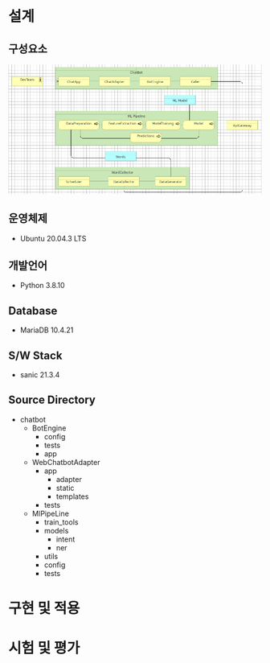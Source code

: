 # 설계 

## 구성요소 

![구성요소](./img/chatbot_archi.png)

## 운영체제  

* Ubuntu 20.04.3 LTS

## 개발언어 

* Python 3.8.10

## Database

* MariaDB 10.4.21

## S/W Stack

* sanic 21.3.4

## Source Directory

* chatbot
  * BotEngine
    * config
    * tests
    * app
  * WebChatbotAdapter 
    * app
      * adapter
      * static
      * templates
    * tests
  * MlPipeLine
    * train_tools
    * models
      * intent
      * ner
    * utils
    * config
    * tests

# 구현 및 적용

# 시험 및 평가
